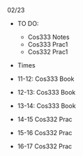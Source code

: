 02/23
- TO DO:
  - Cos333 Notes
  - Cos333 Prac1
  - Cos332 Prac1

- Times
- 11-12: Cos333 Book
- 12-13: Cos333 Book
- 13-14: Cos333 Book
- 14-15 Cos332 Prac
- 15-16 Cos332 Prac
- 16-17 Cos332 Prac